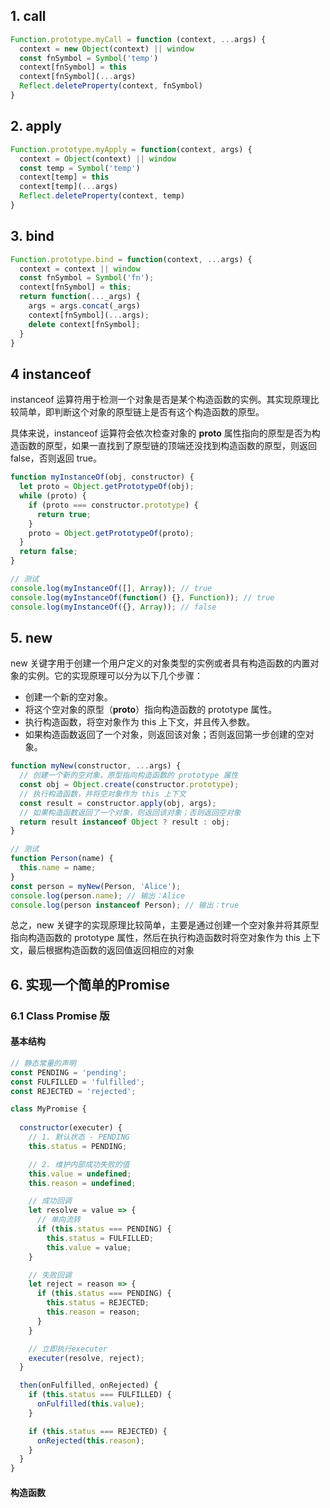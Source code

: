 ## 1. call
```js
Function.prototype.myCall = function (context, ...args) {
  context = new Object(context) || window
  const fnSymbol = Symbol('temp')
  context[fnSymbol] = this
  context[fnSymbol](...args)
  Reflect.deleteProperty(context, fnSymbol)
}
```

## 2. apply
```js	
Function.prototype.myApply = function(context, args) {
  context = Object(context) || window
  const temp = Symbol('temp')			
  context[temp] = this
  context[temp](...args)
  Reflect.deleteProperty(context, temp)
}
```


## 3. bind
```js
Function.prototype.bind = function(context, ...args) {
  context = context || window
  const fnSymbol = Symbol('fn');
  context[fnSymbol] = this;
  return function(..._args) {
    args = args.concat(_args)
    context[fnSymbol](...args);
    delete context[fnSymbol];
  }
}
```
## 4 instanceof
instanceof 运算符用于检测一个对象是否是某个构造函数的实例。其实现原理比较简单，即判断这个对象的原型链上是否有这个构造函数的原型。

具体来说，instanceof 运算符会依次检查对象的 __proto__ 属性指向的原型是否为构造函数的原型，如果一直找到了原型链的顶端还没找到构造函数的原型，则返回 false，否则返回 true。
```js
function myInstanceOf(obj, constructor) {
  let proto = Object.getPrototypeOf(obj);
  while (proto) {
    if (proto === constructor.prototype) {
      return true;
    }
    proto = Object.getPrototypeOf(proto);
  }
  return false;
}

// 测试
console.log(myInstanceOf([], Array)); // true
console.log(myInstanceOf(function() {}, Function)); // true
console.log(myInstanceOf({}, Array)); // false

```

## 5. new 
new 关键字用于创建一个用户定义的对象类型的实例或者具有构造函数的内置对象的实例。它的实现原理可以分为以下几个步骤：

- 创建一个新的空对象。
- 将这个空对象的原型（__proto__）指向构造函数的 prototype 属性。
- 执行构造函数，将空对象作为 this 上下文，并且传入参数。
- 如果构造函数返回了一个对象，则返回该对象；否则返回第一步创建的空对象。

```js
function myNew(constructor, ...args) {
  // 创建一个新的空对象，原型指向构造函数的 prototype 属性
  const obj = Object.create(constructor.prototype);
  // 执行构造函数，并将空对象作为 this 上下文
  const result = constructor.apply(obj, args);
  // 如果构造函数返回了一个对象，则返回该对象；否则返回空对象
  return result instanceof Object ? result : obj;
}

// 测试
function Person(name) {
  this.name = name;
}
const person = myNew(Person, 'Alice');
console.log(person.name); // 输出：Alice
console.log(person instanceof Person); // 输出：true

```
总之，new 关键字的实现原理比较简单，主要是通过创建一个空对象并将其原型指向构造函数的 prototype 属性，然后在执行构造函数时将空对象作为 this 上下文，最后根据构造函数的返回值返回相应的对象

## 6. 实现一个简单的Promise

### 6.1 Class Promise 版
#### 基本结构
```js
// 静态常量的声明
const PENDING = 'pending';
const FULFILLED = 'fulfilled';
const REJECTED = 'rejected';

class MyPromise {
  
  constructor(executer) {
    // 1. 默认状态 - PENDING
    this.status = PENDING;

    // 2. 维护内部成功失败的值
    this.value = undefined;
    this.reason = undefined;

    // 成功回调
    let resolve = value => {
      // 单向流转
      if (this.status === PENDING) {
        this.status = FULFILLED;
        this.value = value;
    }

    // 失败回调
    let reject = reason => {
      if (this.status === PENDING) {
        this.status = REJECTED;
        this.reason = reason;
      }
    }

    // 立即执行executer
    executer(resolve, reject);
  }

  then(onFulfilled, onRejected) {
    if (this.status === FULFILLED) {
      onFulfilled(this.value);
    }

    if (this.status === REJECTED) {
      onRejected(this.reason);
    }
  }
}
```

#### 构造函数